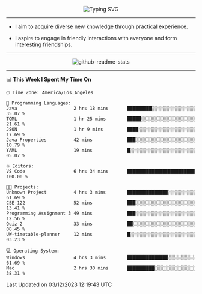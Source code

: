 <p align="center">
  <img src="https://readme-typing-svg.demolab.com?font=Fira+Code&weight=500&size=32&duration=2500&pause=1600&center=true&vCenter=true&random=false&width=1024&height=64&lines=Hi+there+%F0%9F%91%8B;I'm+delighted+you+could+make+it+here+%F0%9F%8E%89;I'm+Harry%2C+a+college+student+still+finding+my+way" alt="Typing SVG" />
</p>


---


- I aim to acquire diverse new knowledge through practical experience.

- I aspire to engage in friendly interactions with everyone and form interesting friendships.


---


<p align="center">
  <img src="https://github-readme-stats.vercel.app/api?username=Harry-Jing&show_icons=true" alt="github-readme-stats"/>
</p>


---

<!--START_SECTION:waka-->
📊 **This Week I Spent My Time On** 

```text
🕑︎ Time Zone: America/Los_Angeles

💬 Programming Languages: 
Java                     2 hrs 18 mins       █████████░░░░░░░░░░░░░░░░   35.07 % 
TOML                     1 hr 25 mins        █████░░░░░░░░░░░░░░░░░░░░   21.61 % 
JSON                     1 hr 9 mins         ████░░░░░░░░░░░░░░░░░░░░░   17.69 % 
Java Properties          42 mins             ███░░░░░░░░░░░░░░░░░░░░░░   10.79 % 
YAML                     19 mins             █░░░░░░░░░░░░░░░░░░░░░░░░   05.07 % 

🔥 Editors: 
VS Code                  6 hrs 34 mins       █████████████████████████   100.00 % 

🐱‍💻 Projects: 
Unknown Project          4 hrs 3 mins        ███████████████░░░░░░░░░░   61.69 % 
CSE-122                  52 mins             ███░░░░░░░░░░░░░░░░░░░░░░   13.41 % 
Programming Assignment 3 49 mins             ███░░░░░░░░░░░░░░░░░░░░░░   12.56 % 
Quiz 2                   33 mins             ██░░░░░░░░░░░░░░░░░░░░░░░   08.45 % 
UW-timetable-planner     12 mins             █░░░░░░░░░░░░░░░░░░░░░░░░   03.23 % 

💻 Operating System: 
Windows                  4 hrs 3 mins        ███████████████░░░░░░░░░░   61.69 % 
Mac                      2 hrs 30 mins       ██████████░░░░░░░░░░░░░░░   38.31 % 
```


 Last Updated on 03/12/2023 12:19:43 UTC
<!--END_SECTION:waka-->
